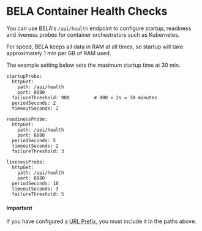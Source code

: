 # BELA Container Health Checks

You can use BELA's `/api/health` endpoint to configure startup, readiness and liveness probes for container orchestrators such as Kubernetes.

For speed, BELA keeps all data in RAM at all times, so startup will take approximately 1 min per GB of RAM used.

The example setting below sets the maximum startup time at 30 min.

```
startupProbe:
  httpGet:
    path: /api/health
    port: 8080
  failureThreshold: 900         # 900 × 2s = 30 minutes
  periodSeconds: 2
  timeoutSeconds: 2

readinessProbe:
  httpGet:
    path: /api/health
    port: 8080
  periodSeconds: 5
  timeoutSeconds: 2
  failureThreshold: 3

livenessProbe:
  httpGet:
    path: /api/health
    port: 8080
  periodSeconds: 10
  timeoutSeconds: 3
  failureThreshold: 5
```

#### Important
If you have configured a [URL Prefix](/reference/URL-Prefix.md), you must include it in the paths above.
